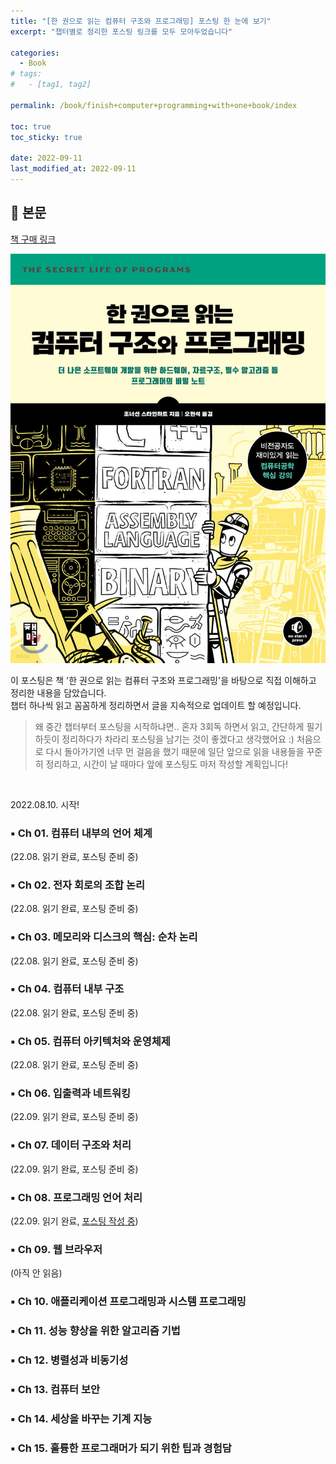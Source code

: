 ```yaml
---
title: "[한 권으로 읽는 컴퓨터 구조와 프로그래밍] 포스팅 한 눈에 보기"
excerpt: "챕터별로 정리한 포스팅 링크를 모두 모아두었습니다"

categories:
  - Book
# tags:
#   - [tag1, tag2]

permalink: /book/finish+computer+programming+with+one+book/index

toc: true
toc_sticky: true

date: 2022-09-11
last_modified_at: 2022-09-11
---
```


## 🦥 본문

[책 구매 링크](http://www.yes24.com/Product/Goods/98997716) <br>

![book image](/assets/images/posts_img/book-image.jpeg)


이 포스팅은 책 '한 권으로 읽는 컴퓨터 구조와 프로그래밍'을 바탕으로 직접 이해하고 정리한 내용을 담았습니다. <br>
챕터 하나씩 읽고 꼼꼼하게 정리하면서 글을 지속적으로 업데이트 할 예정입니다.


> 왜 중간 챕터부터 포스팅을 시작하냐면.. 혼자 3회독 하면서 읽고, 간단하게 필기하듯이 정리하다가 차라리 포스팅을 남기는 것이 좋겠다고 생각했어요 :) 처음으로 다시 돌아가기엔 너무 먼 걸음을 했기 때문에 일단 앞으로 읽을 내용들을 꾸준히 정리하고, 시간이 날 때마다 앞에 포스팅도 마저 작성할 계획입니다!
<br>

2022.08.10. 시작!

### ▪ Ch 01. 컴퓨터 내부의 언어 체계 
(22.08. 읽기 완료, 포스팅 준비 중)

### ▪ Ch 02. 전자 회로의 조합 논리
(22.08. 읽기 완료, 포스팅 준비 중)

### ▪ Ch 03. 메모리와 디스크의 핵심: 순차 논리
(22.08. 읽기 완료, 포스팅 준비 중)

### ▪ Ch 04. 컴퓨터 내부 구조
(22.08. 읽기 완료, 포스팅 준비 중)

### ▪ Ch 05. 컴퓨터 아키텍처와 운영체제
(22.08. 읽기 완료, 포스팅 준비 중)

### ▪ Ch 06. 입출력과 네트워킹
(22.09. 읽기 완료, 포스팅 준비 중)

### ▪ Ch 07. 데이터 구조와 처리
(22.09. 읽기 완료, 포스팅 준비 중)

### ▪ Ch 08. 프로그래밍 언어 처리
(22.09. 읽기 완료, [포스팅 작성 중](https://myoungji-kim.github.io/book/finish+computer+programming+with+one+book/index))

### ▪ Ch 09. 웹 브라우저
(아직 안 읽음)

### ▪ Ch 10. 애플리케이션 프로그래밍과 시스템 프로그래밍

### ▪ Ch 11. 성능 향상을 위한 알고리즘 기법

### ▪ Ch 12. 병렬성과 비동기성

### ▪ Ch 13. 컴퓨터 보안

### ▪ Ch 14. 세상을 바꾸는 기계 지능

### ▪ Ch 15. 훌륭한 프로그래머가 되기 위한 팁과 경험담